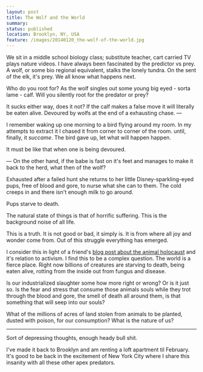 ```yaml
---
layout: post
title: The Wolf and the World
summary:
status: published
location: Brooklyn, NY, USA
feature: /images/20140120_the-wolf-of-the-world.jpg
---
```


We sit in a middle school biology class; substitute teacher, cart carried
TV plays nature videos. I have always been fascinated by the predictor vs prey. A wolf, or some bio regional equivalent, stalks the lonely tundra. On the sent of the elk, it's prey. We all know what happens next.

Who do you root for? As the wolf singles out some young big eyed - sorta lame -  calf. Will you silently root for the predator or prey?

It sucks either way, does it not? If the calf makes a false move it will literally be eaten alive. Devoured by wolfs at the end of a exhausting chase. &mdash;

I remember waking up one morning to a bird flying around my room. In my attempts to extract it I chased it from corner to corner of the room. until, finally, it *succame*. The bird gave up, let what will happen happen.

It must be like that when one is being devoured.

&mdash; On the other hand, if the babe is fast on it's feet and manages to make it back to the herd, what then of the wolf?

Exhausted after a failed hunt she returns to her little Disney-sparkling-eyed pups, free of blood and gore, to nurse what she can to them. The cold creeps in and there isn't enough milk to go around.

Pups starve to death.

The natural state of things is that of horrific suffering. This is the background noise of all life.

This is a truth. It is not good or bad, it simply is. It is from where all joy and wonder come from. Out of this struggle everything has emerged.

I consider this in light of a friend's [blog post about the animal holocaust](http://justinetunney.com/animals.html) and it's relation to activism. I find this to be a complex question. The world is a fierce place. Right now billions of creatures are starving to death, being eaten alive, rotting from the inside out from fungus and disease.

Is our industrialized slaughter some how more right or wrong? Or is it just so. Is the fear and stress that consume those animals souls while they trot through the blood and gore, the smell of death all around them, is that something that will seep into our souls?

What of the millions of acres of land stolen from animals to be planted, dusted with poison, for our consumption? What is the nature of us?

----

Sort of depressing thoughts, enough heady bull shit.

I've made it back to Brooklyn and am renting a loft apartment til February. It's good to be back in the excitement of New York City where I share this insanity with all these other apex predators.